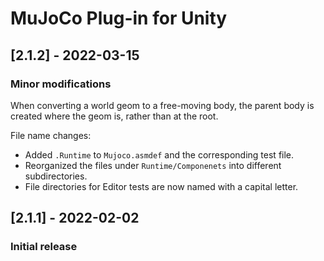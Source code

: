# MuJoCo Plug-in for Unity

## [2.1.2] - 2022-03-15

### Minor modifications

When converting a world geom to a free-moving body, the parent body is created
where the geom is, rather than at the root.

File name changes:

- Added `.Runtime` to `Mujoco.asmdef` and the corresponding test file.
- Reorganized the files under `Runtime/Componenets` into different
  subdirectories.
- File directories for Editor tests are now named with a capital letter.

## [2.1.1] - 2022-02-02

### Initial release
